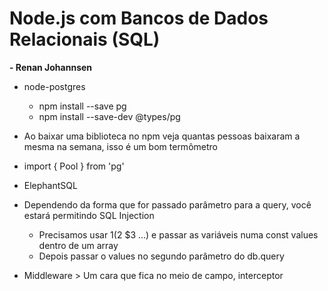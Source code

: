 # Node.js com Bancos de Dados Relacionais (SQL)
**- Renan Johannsen**

- node-postgres
  - npm install --save pg
  - npm install --save-dev @types/pg

- Ao baixar uma biblioteca no npm veja quantas pessoas baixaram a mesma na semana, isso é um bom termômetro

- import { Pool } from 'pg'

- ElephantSQL

- Dependendo da forma que for passado parâmetro para a query, você estará permitindo SQL Injection
  - Precisamos usar $1 ($2 $3 ...) e passar as variáveis numa const values dentro de um array
  - Depois passar o values no segundo parâmetro do db.query

- Middleware > Um cara que fica no meio de campo, interceptor
